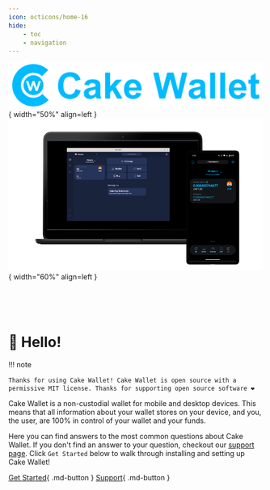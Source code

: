 ```yaml
---
icon: octicons/home-16
hide:
    - toc 
    - navigation
---
```


![Cake Wallet](./index/cw.png){ width="50%" align=left }
![Devices](./index/devices.png){ width="60%" align=left }

<br><br><br>


# :wave: Hello!

!!! note
    
    Thanks for using Cake Wallet! Cake Wallet is open source with a permissive MIT license. Thanks for supporting open source software ❤️

Cake Wallet is a non-custodial wallet for mobile and desktop devices. This means that all information about your wallet stores on your device, and you, the user, are 100% in control of your wallet and your funds.

Here you can find answers to the most common questions about Cake Wallet. If you don't find an answer to your question, checkout our [support page](/support/index.html). Click `Get Started` below to walk through installing and setting up Cake Wallet!

[Get Started](/getting-started/index.html){ .md-button }
[Support](/support/index.html){ .md-button }

